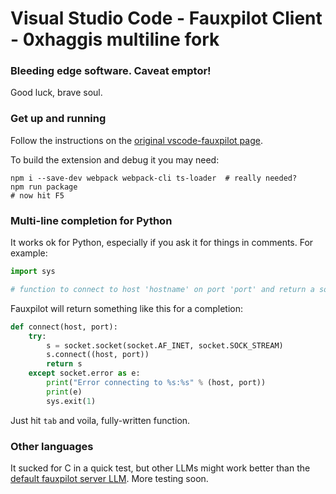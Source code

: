 # Visual Studio Code - Fauxpilot Client - 0xhaggis multiline fork

### Bleeding edge software. Caveat emptor!
Good luck, brave soul.

### Get up and running
Follow the instructions on the [original vscode-fauxpilot page](https://github.com/Venthe/vscode-fauxpilot). 

To build the extension and debug it you may need:

```
npm i --save-dev webpack webpack-cli ts-loader  # really needed?
npm run package
# now hit F5
```

### Multi-line completion for Python
It works ok for Python, especially if you ask it for things in comments. For example:

```python
import sys

# function to connect to host 'hostname' on port 'port' and return a socket. Handle all errors gracefully.
```

Fauxpilot will return something like this for a completion:

```python
def connect(host, port):
    try:
        s = socket.socket(socket.AF_INET, socket.SOCK_STREAM)
        s.connect((host, port))
        return s
    except socket.error as e:
        print("Error connecting to %s:%s" % (host, port))
        print(e)
        sys.exit(1)
```

Just hit `tab` and voila, fully-written function.

### Other languages
It sucked for C in a quick test, but other LLMs might work better than the [default fauxpilot server LLM](https://github.com/fauxpilot/fauxpilot). More testing soon. 
